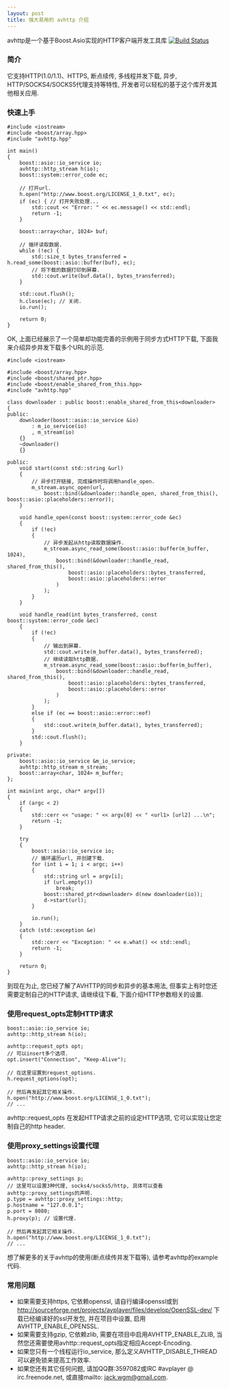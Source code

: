 ```yaml
---
layout: post
title: 强大易用的 avhttp 介绍
---
```



avhttp是一个基于Boost.Asio实现的HTTP客户端开发工具库 [![Build Status](https://travis-ci.org/avplayer/avhttp.png?branch=master)](https://travis-ci.org/avplayer/avhttp)


### 简介


它支持HTTP(1.0/1.1)、HTTPS, 断点续传, 多线程并发下载, 异步, HTTP/SOCKS4/SOCKS5代理支持等特性, 开发者可以轻松的基于这个库开发其他相关应用.


### 快速上手


	#include <iostream>
	#include <boost/array.hpp>
	#include "avhttp.hpp"

	int main()
	{
		boost::asio::io_service io;
		avhttp::http_stream h(io);
		boost::system::error_code ec;

		// 打开url.
		h.open("http://www.boost.org/LICENSE_1_0.txt", ec);
		if (ec) { // 打开失败处理...
			std::cout << "Error: " << ec.message() << std::endl;
			return -1;
		}

		boost::array<char, 1024> buf;

		// 循环读取数据.
		while (!ec) {
			std::size_t bytes_transferred = h.read_some(boost::asio::buffer(buf), ec);
			// 将下载的数据打印到屏幕.
			std::cout.write(buf.data(), bytes_transferred);
		}

		std::cout.flush();
		h.close(ec); // 关闭.
		io.run();

		return 0;
	}


OK, 上面已经展示了一个简单却功能完善的示例用于同步方式HTTP下载, 下面我来介绍异步并发下载多个URL的示范.


	#include <iostream>

	#include <boost/array.hpp>
	#include <boost/shared_ptr.hpp>
	#include <boost/enable_shared_from_this.hpp>
	#include "avhttp.hpp"

	class downloader : public boost::enable_shared_from_this<downloader>
	{
	public:
		downloader(boost::asio::io_service &io)
			: m_io_service(io)
			, m_stream(io)
		{}
		~downloader()
		{}

	public:
		void start(const std::string &url)
		{
			// 异步打开链接, 完成操作时将调用handle_open.
			m_stream.async_open(url,
				boost::bind(&downloader::handle_open, shared_from_this(), boost::asio::placeholders::error));
		}

		void handle_open(const boost::system::error_code &ec)
		{
			if (!ec)
			{
				// 异步发起从http读取数据操作.
				m_stream.async_read_some(boost::asio::buffer(m_buffer, 1024),
					boost::bind(&downloader::handle_read, shared_from_this(),
						boost::asio::placeholders::bytes_transferred,
						boost::asio::placeholders::error
					)
				);
			}
		}

		void handle_read(int bytes_transferred, const boost::system::error_code &ec)
		{
			if (!ec)
			{
				// 输出到屏幕.
				std::cout.write(m_buffer.data(), bytes_transferred);
				// 继续读取http数据.
				m_stream.async_read_some(boost::asio::buffer(m_buffer),
					boost::bind(&downloader::handle_read, shared_from_this(),
						boost::asio::placeholders::bytes_transferred,
						boost::asio::placeholders::error
					)
				);
			}
			else if (ec == boost::asio::error::eof)
			{
				std::cout.write(m_buffer.data(), bytes_transferred);
			}
			std::cout.flush();
		}

	private:
		boost::asio::io_service &m_io_service;
		avhttp::http_stream m_stream;
		boost::array<char, 1024> m_buffer;
	};

	int main(int argc, char* argv[])
	{
		if (argc < 2)
		{
			std::cerr << "usage: " << argv[0] << " <url1> [url2] ...\n";
			return -1;
		}

		try
		{
			boost::asio::io_service io;
			// 循环遍历url, 并创建下载.
			for (int i = 1; i < argc; i++)
			{
				std::string url = argv[i];
				if (url.empty())
					break;
				boost::shared_ptr<downloader> d(new downloader(io));
				d->start(url);
			}

			io.run();
		}
		catch (std::exception &e)
		{
			std::cerr << "Exception: " << e.what() << std::endl;
			return -1;
		}

		return 0;
	}


到现在为止, 您已经了解了AVHTTP的同步和异步的基本用法, 但事实上有时您还需要定制自己的HTTP请求, 请继续往下看, 下面介绍HTTP参数相关的设置.




### 使用request_opts定制HTTP请求


	boost::asio::io_service io;
	avhttp::http_stream h(io);

	avhttp::request_opts opt;
	// 可以insert多个选项.
	opt.insert("Connection", "Keep-Alive");

	// 在这里设置到request_options.
	h.request_options(opt);

	// 然后再发起其它相关操作.
	h.open("http://www.boost.org/LICENSE_1_0.txt");
	// ...


avhttp::request_opts 在发起HTTP请求之前的设定HTTP选项, 它可以实现让您定制自己的http header.




### 使用proxy_settings设置代理


	boost::asio::io_service io;
	avhttp::http_stream h(io);

	avhttp::proxy_settings p;
	// 这里可以设置3种代理, socks4/socks5/http, 具体可以查看avhttp::proxy_settings的声明.
	p.type = avhttp::proxy_settings::http;
	p.hostname = "127.0.0.1";
	p.port = 8080;
	h.proxy(p); // 设置代理.

	// 然后再发起其它相关操作.
	h.open("http://www.boost.org/LICENSE_1_0.txt");
	// ...


想了解更多的关于avhttp的使用(断点续传并发下载等), 请参考avhttp的example代码.




### 常用问题

* 如果需要支持https, 它依赖openssl, 请自行编译openssl或到 http://sourceforge.net/projects/avplayer/files/develop/OpenSSL-dev/ 下载已经编译好的ssl开发包, 并在项目中设置, 启用AVHTTP_ENABLE_OPENSSL.
* 如果需要支持gzip, 它依赖zlib, 需要在项目中启用AVHTTP_ENABLE_ZLIB, 当然您还需要使用avhttp::request_opts指定相应Accept-Encoding.
* 如果您只有一个线程运行io_service, 那么定义AVHTTP_DISABLE_THREAD可以避免锁来提高工作效率.
* 如果您还有其它任何问题, 请加QQ群:3597082或IRC #avplayer @ irc.freenode.net, 或直接mailto: jack.wgm@gmail.com.

